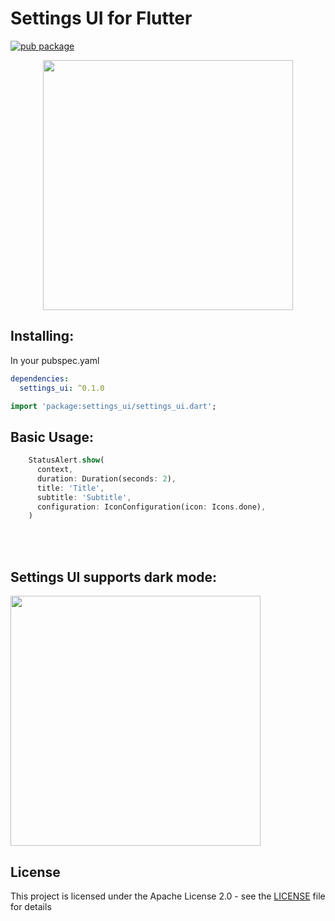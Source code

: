 # Settings UI for Flutter

[![pub package](https://img.shields.io/badge/pub-0.1.0-blueviolet.svg)](https://pub.dev/packages/settings_ui)

<p align="center">
  <img src="https://raw.githubusercontent.com/yako-dev/flutter-settings-ui/master/assets/flutter_settings_ui_logo.png" height="400px">
</p>


## Installing:
In your pubspec.yaml
```yaml
dependencies:
  settings_ui: ^0.1.0
```
```dart
import 'package:settings_ui/settings_ui.dart';
```


## Basic Usage:
```dart
    StatusAlert.show(
      context,
      duration: Duration(seconds: 2),
      title: 'Title',
      subtitle: 'Subtitle',
      configuration: IconConfiguration(icon: Icons.done),
    )
```
<br>
<br>

## Settings UI supports dark mode:
<img src="https://raw.githubusercontent.com/yako-dev/flutter-settings-ui/master/assets/dark_mode_animation.gif" height="400px">
<br>


## License
This project is licensed under the Apache License 2.0 - see the [LICENSE](LICENSE) file for details
